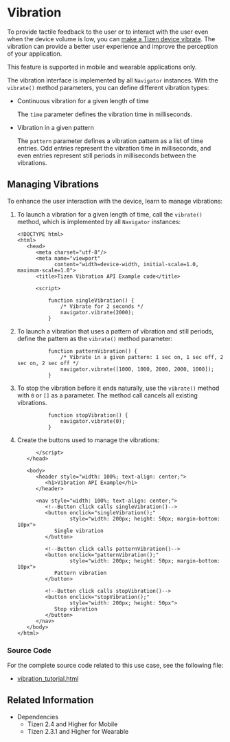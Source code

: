 # Vibration

To provide tactile feedback to the user or to interact with the user even when the device volume is low, you can [make a Tizen device vibrate](#managing-vibrations). The vibration can provide a better user experience and improve the perception of your application.

This feature is supported in mobile and wearable applications only.

The vibration interface is implemented by all `Navigator` instances. With the `vibrate()` method parameters, you can define different vibration types:

- Continuous vibration for a given length of time

  The `time` parameter defines the vibration time in milliseconds.

- Vibration in a given pattern

  The `pattern` parameter defines a vibration pattern as a list of time entries. Odd entries represent the vibration time in milliseconds, and even entries represent still periods in milliseconds between the vibrations.

## Managing Vibrations

To enhance the user interaction with the device, learn to manage vibrations:

1. To launch a vibration for a given length of time, call the `vibrate()` method, which is implemented by all `Navigator` instances:

   ```
   <!DOCTYPE html>
   <html>
      <head>
         <meta charset="utf-8"/>
         <meta name="viewport"
               content="width=device-width, initial-scale=1.0, maximum-scale=1.0">
         <title>Tizen Vibration API Example code</title>

         <script>
   ```
   ```
             function singleVibration() {
                 /* Vibrate for 2 seconds */
                 navigator.vibrate(2000);
             }
   ```

2. To launch a vibration that uses a pattern of vibration and still periods, define the pattern as the `vibrate()` method parameter:

   ```
             function patternVibration() {
                 /* Vibrate in a given pattern: 1 sec on, 1 sec off, 2 sec on, 2 sec off */
                 navigator.vibrate([1000, 1000, 2000, 2000, 1000]);
             }
   ```

3. To stop the vibration before it ends naturally, use the `vibrate()` method with `0` or `[]` as a parameter. The method call cancels all existing vibrations.

   ```
             function stopVibration() {
                 navigator.vibrate(0);
             }
   ```

4. Create the buttons used to manage the vibrations:

   ```
         </script>
      </head>

      <body>
         <header style="width: 100%; text-align: center;">
            <h1>Vibration API Example</h1>
         </header>

         <nav style="width: 100%; text-align: center;">
            <!--Button click calls singleVibration()-->
            <button onclick="singleVibration();"
                    style="width: 200px; height: 50px; margin-bottom: 10px">
               Single vibration
            </button>

            <!--Button click calls patternVibration()-->
            <button onclick="patternVibration();"
                    style="width: 200px; height: 50px; margin-bottom: 10px">
               Pattern vibration
            </button>

            <!--Button click calls stopVibration()-->
            <button onclick="stopVibration();"
                    style="width: 200px; height: 50px">
               Stop vibration
            </button>
         </nav>
      </body>
   </html>
   ```

### Source Code

For the complete source code related to this use case, see the following file:

- [vibration_tutorial.html](http://download.tizen.org/misc/examples/w3c_html5/device/vibration_api)

## Related Information
* Dependencies
  - Tizen 2.4 and Higher for Mobile
  - Tizen 2.3.1 and Higher for Wearable
